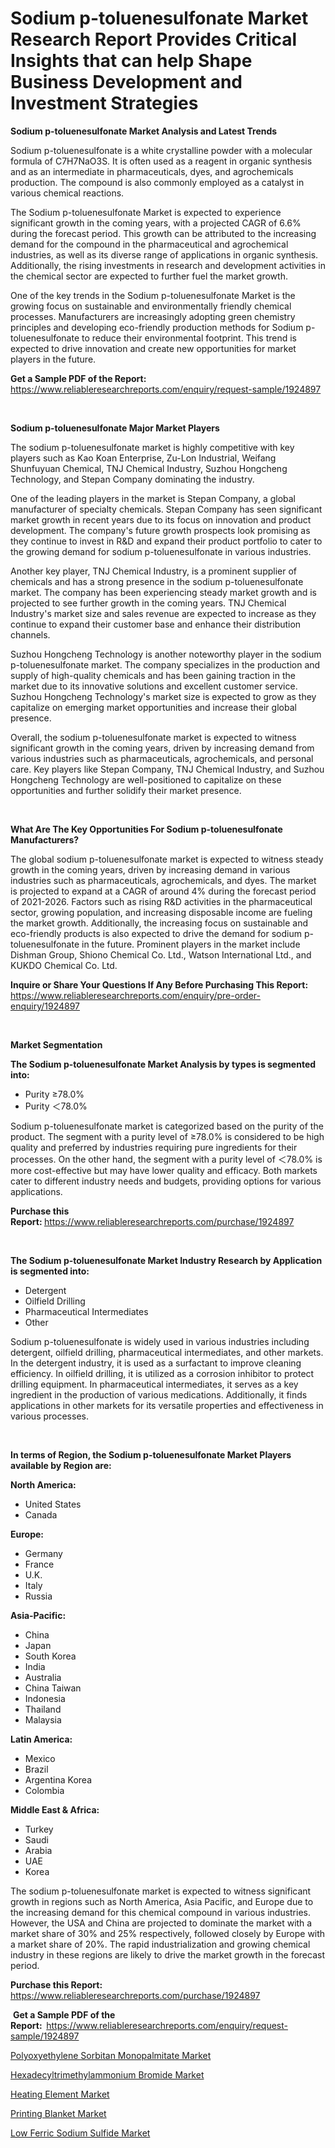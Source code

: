 <p><h1>Sodium p-toluenesulfonate Market Research Report Provides Critical Insights that can help Shape Business Development and Investment Strategies</h1></p><p><strong>Sodium p-toluenesulfonate Market Analysis and Latest Trends</strong></p>
<p><p>Sodium p-toluenesulfonate is a white crystalline powder with a molecular formula of C7H7NaO3S. It is often used as a reagent in organic synthesis and as an intermediate in pharmaceuticals, dyes, and agrochemicals production. The compound is also commonly employed as a catalyst in various chemical reactions.</p><p>The Sodium p-toluenesulfonate Market is expected to experience significant growth in the coming years, with a projected CAGR of 6.6% during the forecast period. This growth can be attributed to the increasing demand for the compound in the pharmaceutical and agrochemical industries, as well as its diverse range of applications in organic synthesis. Additionally, the rising investments in research and development activities in the chemical sector are expected to further fuel the market growth.</p><p>One of the key trends in the Sodium p-toluenesulfonate Market is the growing focus on sustainable and environmentally friendly chemical processes. Manufacturers are increasingly adopting green chemistry principles and developing eco-friendly production methods for Sodium p-toluenesulfonate to reduce their environmental footprint. This trend is expected to drive innovation and create new opportunities for market players in the future.</p></p>
<p><strong>Get a Sample PDF of the Report:&nbsp;</strong> <a href="https://www.reliableresearchreports.com/enquiry/request-sample/1924897">https://www.reliableresearchreports.com/enquiry/request-sample/1924897</a></p>
<p>&nbsp;</p>
<p><strong>Sodium p-toluenesulfonate Major Market Players</strong></p>
<p><p>The sodium p-toluenesulfonate market is highly competitive with key players such as Kao Koan Enterprise, Zu-Lon Industrial, Weifang Shunfuyuan Chemical, TNJ Chemical Industry, Suzhou Hongcheng Technology, and Stepan Company dominating the industry. </p><p>One of the leading players in the market is Stepan Company, a global manufacturer of specialty chemicals. Stepan Company has seen significant market growth in recent years due to its focus on innovation and product development. The company's future growth prospects look promising as they continue to invest in R&D and expand their product portfolio to cater to the growing demand for sodium p-toluenesulfonate in various industries.</p><p>Another key player, TNJ Chemical Industry, is a prominent supplier of chemicals and has a strong presence in the sodium p-toluenesulfonate market. The company has been experiencing steady market growth and is projected to see further growth in the coming years. TNJ Chemical Industry's market size and sales revenue are expected to increase as they continue to expand their customer base and enhance their distribution channels.</p><p>Suzhou Hongcheng Technology is another noteworthy player in the sodium p-toluenesulfonate market. The company specializes in the production and supply of high-quality chemicals and has been gaining traction in the market due to its innovative solutions and excellent customer service. Suzhou Hongcheng Technology's market size is expected to grow as they capitalize on emerging market opportunities and increase their global presence. </p><p>Overall, the sodium p-toluenesulfonate market is expected to witness significant growth in the coming years, driven by increasing demand from various industries such as pharmaceuticals, agrochemicals, and personal care. Key players like Stepan Company, TNJ Chemical Industry, and Suzhou Hongcheng Technology are well-positioned to capitalize on these opportunities and further solidify their market presence.</p></p>
<p>&nbsp;</p>
<p><strong>What Are The Key Opportunities For Sodium p-toluenesulfonate Manufacturers?</strong></p>
<p><p>The global sodium p-toluenesulfonate market is expected to witness steady growth in the coming years, driven by increasing demand in various industries such as pharmaceuticals, agrochemicals, and dyes. The market is projected to expand at a CAGR of around 4% during the forecast period of 2021-2026. Factors such as rising R&D activities in the pharmaceutical sector, growing population, and increasing disposable income are fueling the market growth. Additionally, the increasing focus on sustainable and eco-friendly products is also expected to drive the demand for sodium p-toluenesulfonate in the future. Prominent players in the market include Dishman Group, Shiono Chemical Co. Ltd., Watson International Ltd., and KUKDO Chemical Co. Ltd.</p></p>
<p><strong>Inquire or Share Your Questions If Any Before Purchasing This Report:</strong> <a href="https://www.reliableresearchreports.com/enquiry/pre-order-enquiry/1924897">https://www.reliableresearchreports.com/enquiry/pre-order-enquiry/1924897</a></p>
<p>&nbsp;</p>
<p><strong>Market Segmentation</strong></p>
<p><strong>The Sodium p-toluenesulfonate Market Analysis by types is segmented into:</strong></p>
<p><ul><li>Purity ≥78.0%</li><li>Purity ＜78.0%</li></ul></p>
<p><p>Sodium p-toluenesulfonate market is categorized based on the purity of the product. The segment with a purity level of ≥78.0% is considered to be high quality and preferred by industries requiring pure ingredients for their processes. On the other hand, the segment with a purity level of ＜78.0% is more cost-effective but may have lower quality and efficacy. Both markets cater to different industry needs and budgets, providing options for various applications.</p></p>
<p><strong>Purchase this Report:&nbsp;</strong><a href="https://www.reliableresearchreports.com/purchase/1924897">https://www.reliableresearchreports.com/purchase/1924897</a></p>
<p>&nbsp;</p>
<p><strong>The Sodium p-toluenesulfonate Market Industry Research by Application is segmented into:</strong></p>
<p><ul><li>Detergent</li><li>Oilfield Drilling</li><li>Pharmaceutical Intermediates</li><li>Other</li></ul></p>
<p><p>Sodium p-toluenesulfonate is widely used in various industries including detergent, oilfield drilling, pharmaceutical intermediates, and other markets. In the detergent industry, it is used as a surfactant to improve cleaning efficiency. In oilfield drilling, it is utilized as a corrosion inhibitor to protect drilling equipment. In pharmaceutical intermediates, it serves as a key ingredient in the production of various medications. Additionally, it finds applications in other markets for its versatile properties and effectiveness in various processes.</p></p>
<p>&nbsp;</p>
<p><strong>In terms of Region, the Sodium p-toluenesulfonate Market Players available by Region are:</strong></p>
<p>
    <p> <strong> North America: </strong>
        <ul>
            <li>United States</li>
            <li>Canada</li>
        </ul>
        </p> 
    <p> <strong> Europe: </strong>
        <ul>
            <li>Germany</li>
            <li>France</li>
            <li>U.K.</li>
            <li>Italy</li>
            <li>Russia</li>
        </ul>
        </p> 
    <p> <strong> Asia-Pacific: </strong>
        <ul>
            <li>China</li>
            <li>Japan</li>
            <li>South Korea</li>
            <li>India</li>
            <li>Australia</li>
            <li>China Taiwan</li>
            <li>Indonesia</li>
            <li>Thailand</li>
            <li>Malaysia</li>
        </ul>
        </p> 
    <p> <strong> Latin America: </strong>
        <ul>
            <li>Mexico</li>
            <li>Brazil</li>
            <li>Argentina Korea</li>
            <li>Colombia</li>
        </ul>
        </p> 
    <p> <strong> Middle East & Africa: </strong>
        <ul>
            <li>Turkey</li>
            <li>Saudi</li>
            <li>Arabia</li>
            <li>UAE</li>
            <li>Korea</li>
        </ul>
    </p>
    </p>
<p><p>The sodium p-toluenesulfonate market is expected to witness significant growth in regions such as North America, Asia Pacific, and Europe due to the increasing demand for this chemical compound in various industries. However, the USA and China are projected to dominate the market with a market share of 30% and 25% respectively, followed closely by Europe with a market share of 20%. The rapid industrialization and growing chemical industry in these regions are likely to drive the market growth in the forecast period.</p></p>
<p><strong>Purchase this Report: </strong><a href="https://www.reliableresearchreports.com/purchase/1924897">https://www.reliableresearchreports.com/purchase/1924897</a></p>
<p>&nbsp;<strong>Get a Sample PDF of the Report:&nbsp;&nbsp;</strong><a href="https://www.reliableresearchreports.com/enquiry/request-sample/1924897">https://www.reliableresearchreports.com/enquiry/request-sample/1924897</a></p>
<p><strong></strong></p>
<p><p><a href="https://github.com/GroverBarry/Market-Research-Report-List-4/blob/main/polyoxyethylene-sorbitan-monopalmitate-market.md">Polyoxyethylene Sorbitan Monopalmitate Market</a></p><p><a href="https://github.com/lylyparadise/Market-Research-Report-List-2/blob/main/hexadecyltrimethylammonium-bromide-market.md">Hexadecyltrimethylammonium Bromide Market</a></p><p><a href="https://view.publitas.com/reportprime-1/insights-into-heating-element-market-size-analysing-market-share-trends-and-growth-from-2024-to-2031/">Heating Element Market</a></p><p><a href="https://view.publitas.com/reportprime-1/printing-blanket-market-size-growing-and-forecasted-for-period-from-2024-2031-and-provides-complete-market-analysis-of-this-market/">Printing Blanket Market</a></p><p><a href="https://woozy-pyroraptor-a1f.notion.site/Low-Ferric-Sodium-Sulfide-Market-with-the-goal-of-estimating-the-market-size-and-future-growth-poten-bd1cc49442054166a5dcb9e5ab9e81a2">Low Ferric Sodium Sulfide Market</a></p></p>
